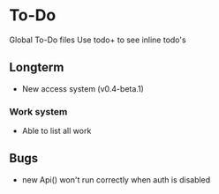 # To-Do

Global To-Do files
Use todo+ to see inline todo's

## Longterm

 - New access system (v0.4-beta.1)

### Work system

 - Able to list all work

## Bugs

 - new Api() won't run correctly when auth is disabled